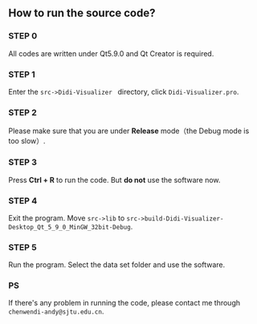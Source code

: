 ## How to run the source code?

### STEP 0

All codes are written under Qt5.9.0 and Qt Creator is required.

### STEP 1

Enter the ```src->Didi-Visualizer ``` directory, click ```Didi-Visualizer.pro```.

### STEP 2

Please make sure that you are under **Release** mode（the Debug mode is too slow）.

### STEP 3

Press **Ctrl + R** to run the code. But  **do not** use the software now.

### STEP 4

Exit the program. Move ``src->lib`` to ``src->build-Didi-Visualizer-Desktop_Qt_5_9_0_MinGW_32bit-Debug``.

### STEP 5

Run the program. Select the data set folder and use the software.



### PS

If there's any problem in running the code, please contact me through ``chenwendi-andy@sjtu.edu.cn``.

